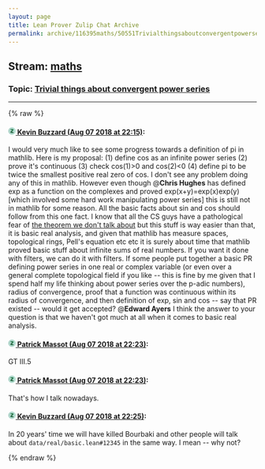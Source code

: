 ```yaml
---
layout: page
title: Lean Prover Zulip Chat Archive 
permalink: archive/116395maths/50551Trivialthingsaboutconvergentpowerseries.html
---
```


## Stream: [maths](index.html)
### Topic: [Trivial things about convergent power series](50551Trivialthingsaboutconvergentpowerseries.html)

---


{% raw %}
#### [![Click to go to Zulip](../../assets/img/zulip2.png) Kevin Buzzard (Aug 07 2018 at 22:15)](https://leanprover.zulipchat.com/#narrow/stream/116395-maths/topic/Trivial%20things%20about%20convergent%20power%20series/near/131066562):
I would very much like to see some progress towards a definition of pi in mathlib. Here is my proposal: (1) define cos as an infinite power series (2) prove it's continuous (3) check cos(1)>0 and cos(2)<0 (4) define pi to be twice the smallest positive real zero of cos. I don't see any problem doing any of this in mathlib. However even though @**Chris Hughes** has defined exp as a function on the complexes and proved exp(x+y)=exp(x)exp(y) [which involved some hard work manipulating power series] this is still not in mathlib for some reason. All the basic facts about sin and cos should follow from this one fact. I know that all the CS guys have a pathological fear of [the theorem we don't talk about](https://en.wikipedia.org/wiki/Cauchy%27s_integral_theorem) but this stuff is way easier than that, it is basic real analysis, and given that mathlib has measure spaces, topological rings, Pell's equation etc etc it is surely about time that mathlib proved basic stuff about infinite sums of real numbers. If you want it done with filters, we can do it with filters. If some people put together a basic PR defining power series in one real or complex variable (or even over a general complete topological field if you like -- this is fine by me given that I spend half my life thinking about power series over the p-adic numbers), radius of convergence, proof that a function was continuous within its radius of convergence, and then definition of exp, sin and cos -- say that PR existed -- would it get accepted? @**Edward Ayers** I think the answer to your question is that we haven't got much at all when it comes to basic real analysis.

#### [![Click to go to Zulip](../../assets/img/zulip2.png) Patrick Massot (Aug 07 2018 at 22:23)](https://leanprover.zulipchat.com/#narrow/stream/116395-maths/topic/Trivial%20things%20about%20convergent%20power%20series/near/131066919):
GT III.5

#### [![Click to go to Zulip](../../assets/img/zulip2.png) Patrick Massot (Aug 07 2018 at 22:23)](https://leanprover.zulipchat.com/#narrow/stream/116395-maths/topic/Trivial%20things%20about%20convergent%20power%20series/near/131066929):
That's how I talk nowadays.

#### [![Click to go to Zulip](../../assets/img/zulip2.png) Kevin Buzzard (Aug 07 2018 at 22:25)](https://leanprover.zulipchat.com/#narrow/stream/116395-maths/topic/Trivial%20things%20about%20convergent%20power%20series/near/131067011):
In 20 years' time we will have killed Bourbaki and other people will talk about `data/real/basic.lean#12345` in the same way. I mean -- why not?


{% endraw %}
